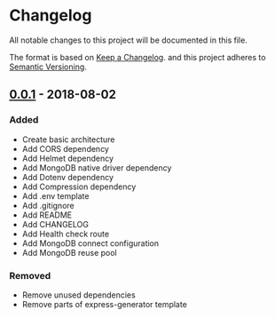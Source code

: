 # Changelog
All notable changes to this project will be documented in this file.

The format is based on [Keep a Changelog](https://keepachangelog.com/en/1.0.0/).
and this project adheres to [Semantic Versioning](https://semver.org/spec/v2.0.0.html).

## [0.0.1](https://github.com/kosicki123/ra-backend-test/tags/0.0.1) - 2018-08-02

### Added

- Create basic architecture
- Add CORS dependency
- Add Helmet dependency
- Add MongoDB native driver dependency
- Add Dotenv dependency
- Add Compression dependency
- Add .env template
- Add .gitignore
- Add README
- Add CHANGELOG
- Add Health check route
- Add MongoDB connect configuration
- Add MongoDB reuse pool

### Removed

- Remove unused dependencies
- Remove parts of express-generator template
